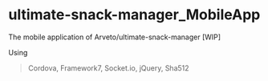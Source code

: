 # ultimate-snack-manager_MobileApp
The mobile application of Arveto/ultimate-snack-manager [WIP]


Using
  > Cordova,
  > Framework7,
  > Socket.io, 
  > jQuery,
  > Sha512
